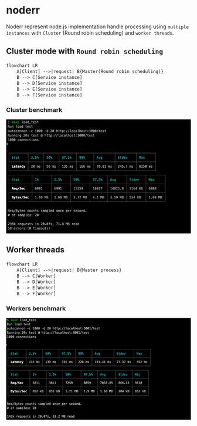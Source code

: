 # noderr

Noderr represent node.js implementation handle processing using `multiple instances` with `Cluster` (Round robin scheduling) and `worker threads`.   

## Cluster mode with `Round robin scheduling`
```mermaid
flowchart LR
    A[Client] -->|request| B{Master(Round robin scheduling)}
    B --> C[Service instance]
    B --> D[Service instance]
    B --> E[Service instance]
    B --> F[Service instance]
```

### Cluster benchmark
![cluster_benchmark](/assets/cluster_benchmark.png)

## Worker threads 
```mermaid
flowchart LR
    A[Client] -->|request| B{Master process}
    B --> C[Worker]
    B --> D[Worker]
    B --> E[Worker]
    B --> F[Worker]
```

### Workers benchmark
![cluster_benchmark](/assets/workers_benchmark.png)

